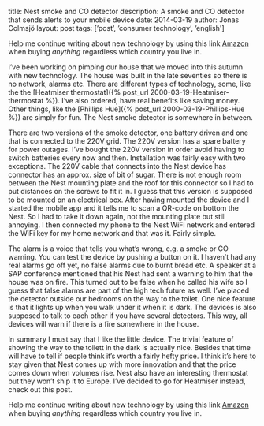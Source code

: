 title: Nest smoke and CO detector
description: A smoke and CO detector that sends alerts to your mobile device
date: 2014-03-19
author: Jonas Colmsjö
layout: post
tags: [’post’, ’consumer technology’, ’english']
 
Help me continue writing about new technology by using this link [Amazon](http://www.amazon.com?_encoding=UTF8&tag=worinpro06-20) when buying _anything_ regardless which country you live in.

I’ve been working on pimping our house that we moved into this autumn with new technology. The house was built in the late seventies so there is no network, alarms etc. There are different types of technology, some, like the the [Heatmiser thermostat]({% post_url 2000-03-19-Heatmiser-thermostat %}). I’ve also ordered, have real benefits like saving money. Other things, like the [Phillips Hue]({% post_url 2000-03-19-Phillips-Hue %}) are simply for fun. The Nest smoke detector is somewhere in between.

There are two versions of the smoke detector, one battery driven and one that is connected to the 220V grid. The 220V version has a spare battery for power outages. I’ve bought the 220V version in order avoid having to switch batteries every now and then. Installation was fairly easy with two exceptions. The 220V cable that connects into the Nest device has connector has an approx. size of bit of sugar. There is not enough room between the Nest mounting plate and the roof for this connector so I had to put distances on the screws to fit it in. I guess that this version is supposed to be mounted on an electrical box. After having mounted the device and I started the mobile app and it tells me to scan a QR-code on bottom the Nest. So I had to take it down again, not the mounting plate but still annoying. I then connected my phone to the Nest WiFi network and entered the WiFi key for my home network and that was it. Fairly simple.

The alarm is a voice that tells you what’s wrong, e.g. a smoke or CO warning. You can test the device by pushing a button on it. I haven’t had any real alarms go off yet, no false alarms due to burnt bread etc. A speaker at a SAP conference mentioned that his Nest had sent a warning to him that the house was on fire. This turned out to be false when he called his wife so I guess that false alarms are part of the high tech future as well. I’ve placed the detector outside our bedrooms on the way to the toilet. One nice feature is that it lights up when you walk under it when it is dark. The devices is also supposed to talk to each other if you have several detectors. This way, all devices will warn if there is a fire somewhere in the house.

In summary I must say that I like the little device. The trivial feature of showing the way to the toilett in the dark is actually nice. Besides that time will have to tell if people think it’s worth a fairly hefty price. I think it’s here to stay given that Nest comes up with more innovation and that the price comes down when volumes rise. Nest also have an interesting thermostat but they won’t ship it to Europe. I’ve decided to go for Heatmiser instead, check out this post.

Help me continue writing about new technology by using this link [Amazon](http://www.amazon.com?_encoding=UTF8&tag=worinpro06-20) when buying _anything_ regardless which country you live in.
